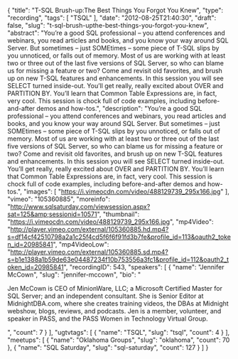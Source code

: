 {
  "title": "T-SQL Brush-up:The Best Things You Forgot You Knew",
  "type": "recording",
  "tags": [
    "TSQL"
  ],
  "date": "2012-08-25T21:40:30",
  "draft": false,
  "slug": "t-sql-brush-upthe-best-things-you-forgot-you-knew",
  "abstract": "You’re a good SQL professional – you attend conferences and webinars, you read articles and books, and you know your way around SQL Server. But sometimes – just SOMEtimes – some piece of T-SQL slips by you unnoticed, or falls out of memory. Most of us are working with at least two or three out of the last five versions of SQL Server, so who can blame us for missing a feature or two? Come and revisit old favorites, and brush up on new T-SQL features and enhancements. In this session you will see SELECT turned inside-out. You’ll get really, really excited about OVER and PARTITION BY. You’ll learn that Common Table Expressions are, in fact, very cool. This session is chock full of code examples, including before-and-after demos and how-tos.",
  "description": "You’re a good SQL professional – you attend conferences and webinars, you read articles and books, and you know your way around SQL Server. But sometimes – just SOMEtimes – some piece of T-SQL slips by you unnoticed, or falls out of memory. Most of us are working with at least two or three out of the last five versions of SQL Server, so who can blame us for missing a feature or two? Come and revisit old favorites, and brush up on new T-SQL features and enhancements. In this session you will see SELECT turned inside-out. You’ll get really, really excited about OVER and PARTITION BY. You’ll learn that Common Table Expressions are, in fact, very cool. This session is chock full of code examples, including before-and-after demos and how-tos.",
  "images": [
    "https://i.vimeocdn.com/video/488129739_295x166.jpg"
  ],
  "vimeo": "105360885",
  "moreinfo": "http://www.sqlsaturday.com/viewsession.aspx?sat=125&amp;sessionid=10571",
  "thumbnail": "https://i.vimeocdn.com/video/488129739_295x166.jpg",
  "mp4Video": "http://player.vimeo.com/external/105360885.hd.mp4?s=df14cf42510798a2a1c25f4cd5f6f6f91fd3b7fe&profile_id=113&oauth2_token_id=20985841",
  "mp4VideoLow": "http://player.vimeo.com/external/105360885.sd.mp4?s=b1e1388a1b59de63e04487234f10b753556a3fc1&profile_id=112&oauth2_token_id=20985841",
  "recordingID": 543,
  "speakers": [
    {
      "name": "Jennifer McCown",
      "slug": "jennifer-mccown",
      "bio": "<p>Jen McCown is CEO of MinionWare, LLC; a Microsoft Certified Master for SQL Server; and an independent consultant. She is Senior Editor at MidnightDBA.com, where she creates training videos, the DBAs at Midnight webshow, blogs, reviews, and podcasts. Jen is a member, volunteer, and speaker in PASS, and the PASS Women in Technology Virtual Group.</p>",
      "count": 7
    }
  ],
  "ugtvtags": [
    {
      "name": "TSQL",
      "slug": "tsql",
      "count": 4
    }
  ],
  "meetups": [
    {
      "name": "Oklahoma Groups",
      "slug": "oklahoma",
      "count": 70
    },
    {
      "name": "SQL Saturday",
      "slug": "sql-saturday",
      "count": 127
    }
  ]
}